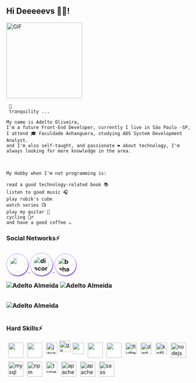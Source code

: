 <h2>Hi Deeeeevs 👋😄!</h2>

<img alt="GIF" src="https://octocat-generator-assets.githubusercontent.com/my-octocat-1628051464465.png" width="200px" height="auto"/>
   
     📌
     tranquility ...
    
    My name is Adelto Oliveira,
    I'm a future Front-End Developer, currently I live in São Paulo -SP,
    I attend 🎓 Faculdade Anhanguera, studying ADS System Development Analyst.
    and I'm also self-taught, and passionate ❤️ about technology, I'm always looking for more knowledge in the area.

<br>

    My Hobby when I'm not programming is:
       
    read a good technology-related book 📚
    listen to good music 🎧
    play rubik's cube   
    watch series 📺
    play my guitar 🎸
    cycling 🚴‍♂️
    and have a good coffee ☕
    
     
<h3>Social Networks⚡<h3/>

<a href="https://www.instagram.com/adtdev/" target="_blank">
    <img src="https://cdn.icon-icons.com/icons2/1211/PNG/512/1491579602-yumminkysocialmedia36_83067.png" width="40px" height="40px" style="padding: .5em; border:         1px solid rgba(136, 68, 238,.6); border-radius: 50%; box-shadow: 1px 2px 1px #8844ee ">
</a>
<a href="https://github.com/otleda/otleda" target="_blank">
    <img src="https://cdn.icon-icons.com/icons2/1476/PNG/512/discord_101785.png" alt="discord" width="42px" height="42px" style="padding: .5em; border: 1px solid         rgba(136, 68, 238,.6); border-radius: 50%; box-shadow: 1px 2px 1px #8844ee">
</a>
<a href="https://www.behance.net/adtoUxUiDesign" target="_blank">
    <img src="https://cdn.jsdelivr.net/gh/devicons/devicon/icons/behance/behance-original.svg" alt="behance" width="40px" height="40px" style="padding: .5em;         border: 1px solid rgba(136, 68, 238,.6); border-radius: 50%; box-shadow: 1px 2px 1px #8844ee">
</a>
</br>


<!-- GRAPHIC START: -->

<img src="https://github-readme-stats.vercel.app/api/top-langs/?username=otleda&layout=compact&theme=dracula&title_color=268bd2" alt="Adelto Almeida" style="padding: 1em 0"/>
<img src="https://github-readme-stats.vercel.app/api?username=otleda&count_private=true&show_icons=true&theme=dracula&icon_color=268bd2&title_color=268bd2" alt="Adelto Almeida" style="padding: 1em 0"/>

</br>

<!-- CONTAGEM DE VISITAS: -->
<img src="https://komarev.com/ghpvc/?username=otleda" alt="Adelto Almeida" style="padding: 1em 0"/>


<h3>Hard Skills⚡</h3>

<div style="display: flex; flex-wrap: wrap; aligh-items: center">
<img src="https://cdn.jsdelivr.net/gh/devicons/devicon/icons/html5/html5-plain-wordmark.svg" alt="" width="40" reight="40" style="padding: 5px">
<img src="https://cdn.jsdelivr.net/gh/devicons/devicon/icons/css3/css3-plain-wordmark.svg" alt="" width="40" reight="40" style="padding: 5px">
<img src="https://cdn.jsdelivr.net/gh/devicons/devicon/icons/javascript/javascript-plain.svg" alt="javaScritpt" width="30" reight="30" style="padding: 5px">
<img src="https://cdn.jsdelivr.net/gh/devicons/devicon/icons/git/git-plain.svg" alt="git" width="30" height="30"/>
<img src="https://cdn.jsdelivr.net/gh/devicons/devicon/icons/cakephp/cakephp-plain.svg" alt="" width="30" reight="30" style="padding: 5px">
<img src="https://cdn.jsdelivr.net/gh/devicons/devicon/icons/php/php-plain.svg" alt="" width="40" reight="40" style="padding: 5px">
<img src="https://cdn.jsdelivr.net/gh/devicons/devicon/icons/react/react-original-wordmark.svg" alt="" width="40" reight="40" style="padding: 5px">
<img src="https://cdn.jsdelivr.net/gh/devicons/devicon/icons/flutter/flutter-original.svg" alt="flutter" width="30" height="30" style="padding: 5px">
<img src="https://cdn.jsdelivr.net/gh/devicons/devicon/icons/dart/dart-original.svg" alt="dart" width="30" height="30" style="padding: 5px">
<img src="https://cdn.jsdelivr.net/gh/devicons/devicon/icons/kotlin/kotlin-original.svg" alt="kotlin" width="30" height="30" style="padding: 5px">
<img src="https://cdn.jsdelivr.net/gh/devicons/devicon/icons/nodejs/nodejs-original.svg" alt="nodejs" width="40" height="40" style="padding: 5px">
<img src="https://cdn.jsdelivr.net/gh/devicons/devicon/icons/mysql/mysql-original.svg" alt="mysql" width="40" height="40" style="padding: 5px">
<img src="https://cdn.jsdelivr.net/gh/devicons/devicon/icons/npm/npm-original-wordmark.svg" alt="npm" width="40" height="40" style="padding: 5px">
<img src="https://cdn.jsdelivr.net/gh/devicons/devicon/icons/typescript/typescript-original.svg" alt="typescript" width="30" height="30" style="padding: 5px">
<img src="https://cdn.jsdelivr.net/gh/devicons/devicon/icons/apache/apache-original-wordmark.svg" alt="apache" width="40" height="40" style="padding: 5px">
<img src="https://cdn.jsdelivr.net/gh/devicons/devicon/icons/linux/linux-original.svg" alt="apache" width="40" height="40" style="padding: 5px">
<img src="https://cdn.jsdelivr.net/gh/devicons/devicon/icons/sass/sass-original.svg" alt="sass" width="40" height="40" style="padding: 5px">
</div>
